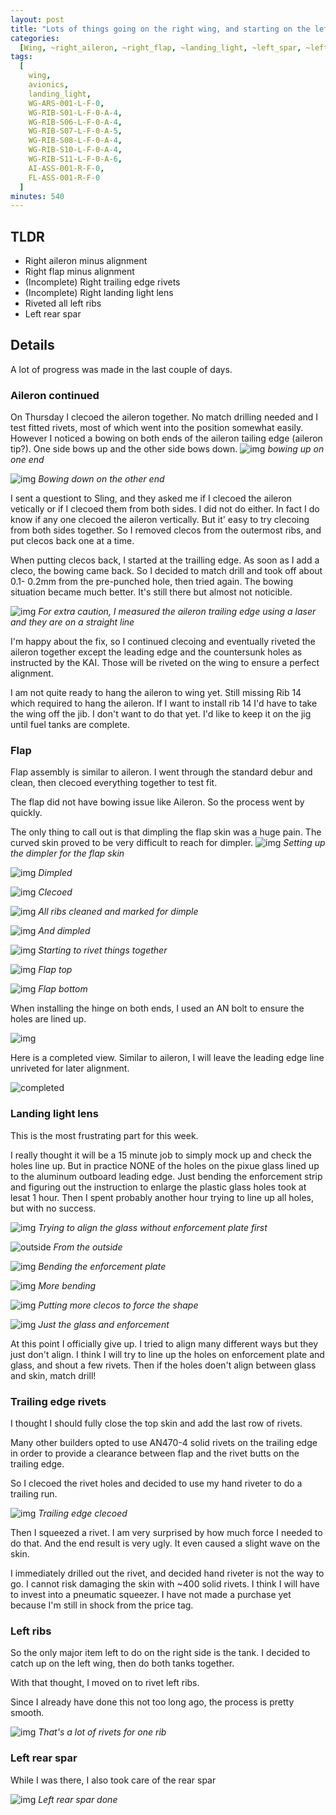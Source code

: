 ```yaml
---
layout: post
title: "Lots of things going on the right wing, and starting on the left"
categories:
  [Wing, ~right_aileron, ~right_flap, ~landing_light, ~left_spar, ~left_ribs]
tags:
  [
    wing,
    avionics,
    landing_light,
    WG-ARS-001-L-F-0,
    WG-RIB-S01-L-F-0-A-4,
    WG-RIB-S06-L-F-0-A-4,
    WG-RIB-S07-L-F-0-A-5,
    WG-RIB-S08-L-F-0-A-4,
    WG-RIB-S10-L-F-0-A-4,
    WG-RIB-S11-L-F-0-A-6,
    AI-ASS-001-R-F-0,
    FL-ASS-001-R-F-0
  ]
minutes: 540
---
```


## TLDR

- Right aileron minus alignment
- Right flap minus alignment
- (Incomplete) Right trailing edge rivets
- (Incomplete) Right landing light lens
- Riveted all left ribs
- Left rear spar

## Details

A lot of progress was made in the last couple of days.

### Aileron continued

On Thursday I clecoed the aileron together. No match drilling needed and I test fitted rivets, most of which went into the position somewhat easily. However I noticed a bowing on both ends of the aileron tailing edge (aileron tip?). One side bows up and the other side bows down.
![img](https://lh3.googleusercontent.com/pw/AP1GczMzxmv5WKzXr95XxKeNZsc7vOqIITYIXzMXboh5ii3SoY-Rse-5cwR8HK5SinOhBUk6zjgLxW6kPqLKmboy0XxFfeEQJLDUzl0YPptwuq7tDDnhIbFBixnPbZEGzuzbVo6kSERysCz3tf3q4kw4Oq7LEg=w3850-h2888-s-no-gm?authuser=3)
_bowing up on one end_

![img](https://lh3.googleusercontent.com/pw/AP1GczM5ktITOoKc_ibJ8yvxbiRcj_DMHTG0hq8YPHMPweneAHqH39-Hbjb_pd39FDDPr70D_-9rSNBEMHmOYtGLY00Jm-u4_gCDyGtjg1IR_twBqfVh0G17y_xZItUFIr0b0suLCSmWddIumo3WewFu79iqRw=w3850-h2888-s-no-gm?authuser=3)
_Bowing down on the other end_

I sent a questiont to Sling, and they asked me if I clecoed the aileron vetically or if I clecoed them from both sides. I did not do either. In fact I do know if any one clecoed the aileron vertically. But it' easy to try clecoing from both sides together. So I removed clecos from the outermost ribs, and put clecos back one at a time.

When putting clecos back, I started at the trailling edge. As soon as I add a cleco, the bowing came back. So I decided to match drill and took off about 0.1- 0.2mm from the pre-punched hole, then tried again. The bowing situation became much better. It's still there but almost not noticible.

![img](https://lh3.googleusercontent.com/pw/AP1GczM2yp5ZSfFT_f120ZynjQGcSBf8O1YvNN9JfC6d8h2e5QyxmzCJT4qkQbpamjgBSmvZOP7LgFJE6qfkIk4lNNN_CPEIERtxCz3M-GtGntWpc_m-867c1fpAs3Vb2HI1xQLEpYuSuTKb9d-2v5U6ad8XqQ=w2736-h2052-s-no-gm?authuser=3)
_For extra caution, I measured the aileron trailing edge using a laser and they are on a straight line_

I'm happy about the fix, so I continued clecoing and eventually riveted the aileron together except the leading edge and the countersunk holes as instructed by the KAI. Those will be riveted on the wing to ensure a perfect alignment.

I am not quite ready to hang the aileron to wing yet. Still missing Rib 14 which required to hang the aileron. If I want to install rib 14 I'd have to take the wing off the jib. I don't want to do that yet. I'd like to keep it on the jig until fuel tanks are complete.

### Flap

Flap assembly is similar to aileron. I went through the standard debur and clean, then clecoed everything together to test fit.

The flap did not have bowing issue like Aileron. So the process went by quickly.

The only thing to call out is that dimpling the flap skin was a huge pain. The curved skin proved to be very difficult to reach for dimpler.
![img](https://lh3.googleusercontent.com/pw/AP1GczMTHlYKDQMEpNWUCrtoZt33zoJx-yxUbrpBt6hIYEAW8gW4SvypE3jDF_J_fNW_bNU5GVes1e_s8gXcRxQzzLZF6M_M991zwPReSnhF3KF2HA9ZVjGsraTTz3Ubwrr7GtRBYJLrn2SfIAYdagN6UOiJ0A=w2166-h2888-s-no-gm?authuser=3)
_Setting up the dimpler for the flap skin_

![img](https://lh3.googleusercontent.com/pw/AP1GczPC2mAoJO6poP_czRFpqWKy38BTK9LPJzuFvvuhVCuckUzOdGWCr-dvnp8YTG-Fx9kD4tgcHL5U_GESdc9gyliRaJRXX5b2yNChif7v6D7uqQGXf982mz4pM0EL9fwgzDc4mxdiHOAJgkSYcngYeXJysg=w2166-h2888-s-no-gm?authuser=3)
_Dimpled_

![img](https://lh3.googleusercontent.com/pw/AP1GczMgJPCJbVfuJ_ajc7UwIhv4pg3oEwvyT5bJVeyHy-ouq_GWq1TvzF5mLHcBJrIKrKeB0-2a1AUJ550chWGbhATJqgD3zyD7PG-664OPF18e_XafFyNLlqlvtNCvTuH71SVimpyFZi5s7BrnYxPyVAzXgw=w3850-h2888-s-no-gm?authuser=3)
_Clecoed_

![img](https://lh3.googleusercontent.com/pw/AP1GczPpFaR3zNKDZUoEQTpDrVDo5TcjsFTW_1gSqlM6Vg9ElQF1WWDHexkwi4cS4frw4d9Dgo55jKLqn3OJ6mGfpffonixE0hc3Ilfb1ECEbpAFIbgZwLk0vucZIGkhqZUQ6AcuQk63kD17efXzSGJHyCZHlA=w3850-h2888-s-no-gm?authuser=3)
_All ribs cleaned and marked for dimple_

![img](https://lh3.googleusercontent.com/pw/AP1GczO9IVtxDu5_gQ__fBwcBN9Fa71UuC_IGEMCmpPAPqRF9ginEc2t_buADDqv1QECg6pCFH9MW7DP-hWHqYZhY0GCkA9d-Tq4JR3did346FBlJeV4Q3miwLtAqCO3F2S_FShJ-__bTPmWvVkfvqEK0fc-qg=w3850-h2888-s-no-gm?authuser=3)
_And dimpled_

![img](https://lh3.googleusercontent.com/pw/AP1GczPGqMs5BJO77T5UPxuLGOzjl1DHcOrMmXswxjZ_d2Gf3PkJ_-oUqF0xKwRCBHFyJsdMxXpoOQKU3AiXhCDlVxjARMTGYfgxHPeQIVcDdPGU-N225yNMY68TbNAooQ2guOdd8pXo7hjUy418vGkOtbAL2w=w3850-h2888-s-no-gm?authuser=3)
_Starting to rivet things together_

![img](https://lh3.googleusercontent.com/pw/AP1GczMAO3-rBNsoGcjM8oW_eNZ7MWbQ3xuEc4Qs_WCPHzLKmnBXS42lbnvA8sG16svDmphJKYt-SFj1IQc05_SL3QjaArq3lTPt44KaW3jBb43TLsaOxTyX-hbzS2pWgXTWmjLHJmF_j85wD9MvsDgzXSfGrg=w2166-h2888-s-no-gm?authuser=3)
_Flap top_

![img](https://lh3.googleusercontent.com/pw/AP1GczPO9c6kuU3Ub4_OZVLml0wvLfKEQyqGAo1HWWseB91UNODmVQn5yZN3C9yJ99fJpQu3pI62iraBSztAA9t_2L-5qZt2zeLuN0-__SV-JX04aDgcnFbIxMEGNvDIw2jXVTDKIuKLolqxdnegEmHFfK6jow=w3850-h2888-s-no-gm?authuser=3)
_Flap bottom_

When installing the hinge on both ends, I used an AN bolt to ensure the holes are lined up.

![img](https://lh3.googleusercontent.com/pw/AP1GczMl8nBmUlVXOalzFbtYsTIVdWwVu0i2TZKw8KwyupjbyLt7LN7A_PHGEj1BEJJWGDFmDKx5OxdN00Yck5eBYuzNNe5kEdq4CzbFHWCL_8xv_JB5ko0ieuNV1U9kjEUTrE2TZ748A-9IrGWDYRf9aMPyWw=w2166-h2888-s-no-gm?authuser=3)

Here is a completed view. Similar to aileron, I will leave the leading edge line unriveted for later alignment.

![completed](https://lh3.googleusercontent.com/pw/AP1GczM6scZZDFhfPzY20c1pg5_YHzZeFPbHunjrSkAjWzW3w_OTzqXmzFOnHqxIyYcZO_bgvT4a3Cgb6eMbP5EQ9JC77KxeAy7F3_pFBI1UYi5kFiOguKY4ygvpyDF6jiAeUHqFjIXqnllDJRANjqDlU5_6FA=w3850-h2888-s-no-gm?authuser=3)

### Landing light lens

This is the most frustrating part for this week.

I really thought it will be a 15 minute job to simply mock up and check the holes line up. But in practice NONE of the holes on the pixue glass lined up to the aluminum outboard leading edge. Just bending the enforcement strip and figuring out the instruction to enlarge the plastic glass holes took at lesat 1 hour. Then I spent probably another hour trying to line up all holes, but with no success.

![img](https://lh3.googleusercontent.com/pw/AP1GczN1UQJgqVaQBQE23Z4izl93H2UEwsjmBkI1Iy6_SEXlUi-YQzih_zk7WEicqB585AVz-VYatvdAk7y4sEvq_B_KAdW7SNZj3ENq_MWmGaoDeV_lMy95NEknjaLTkLtXvB8f098iJCN2UW7kTO4UAzMCJg=w2166-h2888-s-no-gm?authuser=3)
_Trying to align the glass without enforcement plate first_

![outside](https://lh3.googleusercontent.com/pw/AP1GczMXnoG774OTcPDdKxRu3swsrr5_5al7gLEQzpA9Bq3HH_DAc7c5myB1ctOkX4twimW9s5X2mJ_bIBWesDVSNpzvOzEY_MKX4I-j192GlCtHeVPzXP87QMy5YYwtg_dz2fSqZu7sFaKSvPN4bjArA-nvIg=w2166-h2888-s-no-gm?authuser=3)
_From the outside_

![img](https://lh3.googleusercontent.com/pw/AP1GczNCnaNvnmWeP5NZqrMjqYJ-ZKCCbKF-40RutQ42mhiwMXkRS7N7INUbXfmuVYVDDM9Rtbkr-UrdByHRUjRcH97IICVFaN60n57qrcc-Ug5U0f8IE1Z2XaZbFhH5hX6Yqu78Oah5eAlTvXTxjmb3G6M5ZQ=w3850-h2888-s-no-gm?authuser=3)
_Bending the enforcement plate_

![img](https://lh3.googleusercontent.com/pw/AP1GczP8qmZ8BsclO1YBReaKpCSfXS4jbZvbagje6RfbHybyuEqdnREk80ES37t8TiqBjVn9mWb5SGxxdc8sXOnPRXcDk3oln7pRXaAnAKWF2AE1fk6--aBCXuf0u5TQptKy6AqjHhSOMfj57NyXXm51245oDw=w3850-h2888-s-no-gm?authuser=3)
_More bending_

![img](https://lh3.googleusercontent.com/pw/AP1GczMVV24PESKDxV1bVciS9UqlsrsqpO4IQ0CjwkaQXais6HTAw4MCzDo0PUa4hK_CVJipbc89BJKWWDtjmsBMR8bMLf8JsxJVCenRYjuuxV_ywvnCiX89dsYwX4dwPCplBaiauKWBi1VCc4N8yrMpls2WSA=w3850-h2888-s-no-gm?authuser=3)
_Putting more clecos to force the shape_

![img](https://lh3.googleusercontent.com/pw/AP1GczPco373PZ9iBsiaqmRYbp2nGLitVFvtjOiUxDHATa7Yg92EmDC5_EevU39IH53S2WX3yFjgySK6hPBMlViiAbUhi5rqEQmogfx4oMbUavCQTkYKV95HdRNw6PwiDnR11F8KE4K9Qi5Q_YgsyvtXFNrTQA=w3850-h2888-s-no-gm?authuser=3)
_Just the glass and enforcement_

At this point I officially give up. I tried to align many different ways but they just don't align. I think I will try to line up the holes on enforcement plate and glass, and shout a few rivets. Then if the holes doen't align between glass and skin, match drill!

### Trailing edge rivets

I thought I should fully close the top skin and add the last row of rivets.

Many other builders opted to use AN470-4 solid rivets on the trailing edge in order to provide a clearance between flap and the rivet butts on the trailing edge.

So I clecoed the rivet holes and decided to use my hand riveter to do a trailing run.

![img](https://lh3.googleusercontent.com/pw/AP1GczPzfG9fyxNvopEsskqPnsUIiVvyvIe2rtD-RPBKRrYlx5P3Sea_i7lhekARWp1S0uNZB2WZSS9fzTNOoxU4de-SRPZNmIS_BUeNECiwnMFBSrfiUXwjJuLitupui0DH5NqJBPkitklhPmcchUr3HC2JPA=w2166-h2888-s-no-gm?authuser=3)
_Trailing edge clecoed_

Then I squeezed a rivet. I am very surprised by how much force I needed to do that. And the end result is very ugly. It even caused a slight wave on the skin.

I immediately drilled out the rivet, and decided hand riveter is not the way to go. I cannot risk damaging the skin with ~400 solid rivets. I think I will have to invest into a pneumatic squeezer. I have not made a purchase yet because I'm still in shock from the price tag.

### Left ribs

So the only major item left to do on the right side is the tank. I decided to catch up on the left wing, then do both tanks together.

With that thought, I moved on to rivet left ribs.

Since I already have done this not too long ago, the process is pretty smooth.

![img](https://lh3.googleusercontent.com/pw/AP1GczMaP1E8uM1ygvA-r3YZQkdcvmHecEJLoVK9GRCnjYIXMwv6FEMooWk29WaH-iAY9zgAxnysClh8MC7365kDKnjZDNugKeNCRW9riYgyI38yd5eFUOCsjalxeS6uzOBwhxPWoDPxn1pWkHxDU9EL2-BGgw=w2166-h2888-s-no-gm?authuser=3)
_That's a lot of rivets for one rib_

### Left rear spar

While I was there, I also took care of the rear spar

![img](https://lh3.googleusercontent.com/pw/AP1GczPxVPmgYpdgIu-kt5PF3sFjltqEjaI_hxxr7-i-QFoR8YDyr5WZFFqfUs7nQLB_AEvDN_VF8pxAfdRuaGREvjg7PWGri4tm2dOrojnqG2cJ4dVUyT8sk0Xd0NZ44wYbg162-XPcNDSXVDaNdpTd2i1qQg=w2166-h2888-s-no-gm?authuser=3)
_Left rear spar done_
